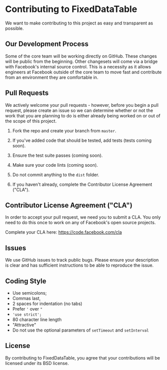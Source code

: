 # Contributing to FixedDataTable
We want to make contributing to this project as easy and transparent as possible.

## Our Development Process
Some of the core team will be working directly on GitHub. These changes will be public from the beginning. Other changesets will come via a bridge with Facebook's internal source control. This is a necessity as it allows engineers at Facebook outside of the core team to move fast and contribute from an environment they are comfortable in.

## Pull Requests

We actively welcome your pull requests - however, before you begin a pull request, please create an issue so we can determine whether or not the work that you are planning to do is either already being worked on or out of the scope of this project.

1.  Fork the repo and create your branch from `master`.

2. If you've added code that should be tested, add tests (tests coming soon).

3. Ensure the test suite passes (coming soon).

4. Make sure your code lints (coming soon).

5.  Do not commit anything to the `dist` folder.

6. If you haven't already, complete the Contributor License Agreement ("CLA").

## Contributor License Agreement ("CLA")
In order to accept your pull request, we need you to submit a CLA. You only need to do this once to work on any of Facebook's open source projects.

Complete your CLA here: <https://code.facebook.com/cla>

## Issues
We use GitHub issues to track public bugs. Please ensure your description is clear and has sufficient instructions to be able to reproduce the issue.

## Coding Style
* Use semicolons;
* Commas last,
* 2 spaces for indentation (no tabs)
* Prefer `'` over `"`
* `'use strict';`
* 80 character line length
* "Attractive"
* Do not use the optional parameters of `setTimeout` and `setInterval`

## License
By contributing to FixedDataTable, you agree that your contributions will be licensed under its BSD license.
